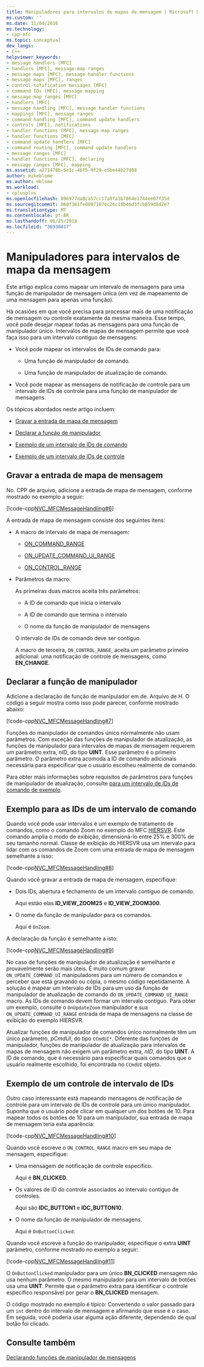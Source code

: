 ```yaml
---
title: Manipuladores para intervalos de mapas de mensagem | Microsoft Docs
ms.custom: ''
ms.date: 11/04/2016
ms.technology:
- cpp-mfc
ms.topic: conceptual
dev_langs:
- C++
helpviewer_keywords:
- message handlers [MFC]
- handlers [MFC], message-map ranges
- message maps [MFC], message handler functions
- message maps [MFC], ranges
- control-notification messages [MFC]
- command IDs [MFC], message mapping
- message-map ranges [MFC]
- handlers [MFC]
- message handling [MFC], message handler functions
- mappings [MFC], message ranges
- command handling [MFC], command update handlers
- controls [MFC], notifications
- handler functions [MFC], message-map ranges
- handler functions [MFC]
- command update handlers [MFC]
- command routing [MFC], command update handlers
- message ranges [MFC]
- handler functions [MFC], declaring
- message ranges [MFC], mapping
ms.assetid: a271478b-5e1c-46f5-9f29-e5be44b27d08
author: mikeblome
ms.author: mblome
ms.workload:
- cplusplus
ms.openlocfilehash: 896977da8ca57cc17a9fa3b7864e1744ee07f35d
ms.sourcegitcommit: 060f381fe0807107ec26c18b46d3fcb859d8d2e7
ms.translationtype: MT
ms.contentlocale: pt-BR
ms.lasthandoff: 06/25/2018
ms.locfileid: "36930817"
---
```

# <a name="handlers-for-message-map-ranges"></a>Manipuladores para intervalos de mapa da mensagem
Este artigo explica como mapear um intervalo de mensagens para uma função de manipulador de mensagem única (em vez de mapeamento de uma mensagem para apenas uma função).  
  
 Há ocasiões em que você precisa para processar mais de uma notificação de mensagem ou controle exatamente da mesma maneira. Esse tempo, você pode desejar mapear todas as mensagens para uma função de manipulador único. Intervalos de mapas de mensagem permite que você faça isso para um intervalo contíguo de mensagens:  
  
-   Você pode mapear os intervalos de IDs de comando para:  
  
    -   Uma função de manipulador de comando.  
  
    -   Uma função de manipulador de atualização de comando.  
  
-   Você pode mapear as mensagens de notificação de controle para um intervalo de IDs de controle para uma função de manipulador de mensagens.  
  
 Os tópicos abordados neste artigo incluem:  
  
-   [Gravar a entrada de mapa de mensagem](#_core_writing_the_message.2d.map_entry)  
  
-   [Declarar a função de manipulador](#_core_declaring_the_handler_function)  
  
-   [Exemplo de um intervalo de IDs de comando](#_core_example_for_a_range_of_command_ids)  
  
-   [Exemplo de um intervalo de IDs de controle](#_core_example_for_a_range_of_control_ids)  
  
##  <a name="_core_writing_the_message.2d.map_entry"></a> Gravar a entrada de mapa de mensagem  
 No. CPP de arquivo, adicione a entrada de mapa de mensagem, conforme mostrado no exemplo a seguir:  
  
 [!code-cpp[NVC_MFCMessageHandling#6](../mfc/codesnippet/cpp/handlers-for-message-map-ranges_1.cpp)]  
  
 A entrada de mapa de mensagem consiste dos seguintes itens:  
  
-   A macro de intervalo de mapa de mensagem:  
  
    -   [ON_COMMAND_RANGE](reference/message-map-macros-mfc.md#on_command_range)  
  
    -   [ON_UPDATE_COMMAND_UI_RANGE](reference/message-map-macros-mfc.md#on_update_command_ui_range)  
  
    -   [ON_CONTROL_RANGE](reference/message-map-macros-mfc.md#on_control_range)  
  
-   Parâmetros da macro:  
  
     As primeiras duas macros aceita três parâmetros:  
  
    -   A ID de comando que inicia o intervalo  
  
    -   A ID de comando que termina o intervalo  
  
    -   O nome da função de manipulador de mensagens  
  
     O intervalo de IDs de comando deve ser contíguo.  
  
     A macro de terceira, `ON_CONTROL_RANGE`, aceita um parâmetro primeiro adicional: uma notificação de controle de mensagens, como **EN_CHANGE**.  
  
##  <a name="_core_declaring_the_handler_function"></a> Declarar a função de manipulador  
 Adicione a declaração de função de manipulador em de. Arquivo de H. O código a seguir mostra como isso pode parecer, conforme mostrado abaixo:  
  
 [!code-cpp[NVC_MFCMessageHandling#7](../mfc/codesnippet/cpp/handlers-for-message-map-ranges_2.h)]  
  
 Funções do manipulador de comandos único normalmente não usam parâmetros. Com exceção das funções de manipulador de atualização, as funções de manipulador para intervalos de mapas de mensagem requerem um parâmetro extra, *nID*, do tipo **UINT**. Esse parâmetro é o primeiro parâmetro. O parâmetro extra acomoda a ID de comando adicionais necessária para especificar que o usuário escolheu realmente de comando.  
  
 Para obter mais informações sobre requisitos de parâmetros para funções de manipulador de atualização, consulte [para um intervalo de IDs de comando de exemplo](#_core_example_for_a_range_of_command_ids).  
  
##  <a name="_core_example_for_a_range_of_command_ids"></a> Exemplo para as IDs de um intervalo de comando  
 Quando você pode usar intervalos é um exemplo de tratamento de comandos, como o comando Zoom no exemplo do MFC [HIERSVR](../visual-cpp-samples.md). Este comando amplia o modo de exibição, dimensioná-lo entre 25% e 300% de seu tamanho normal. Classe de exibição do HIERSVR usa um intervalo para lidar com os comandos de Zoom com uma entrada de mapa de mensagem semelhante a isso:  
  
 [!code-cpp[NVC_MFCMessageHandling#8](../mfc/codesnippet/cpp/handlers-for-message-map-ranges_3.cpp)]  
  
 Quando você gravar a entrada de mapa de mensagem, especifique:  
  
-   Dois IDs, abertura e fechamento de um intervalo contíguo de comando.  
  
     Aqui estão elas **ID_VIEW_ZOOM25** e **ID_VIEW_ZOOM300**.  
  
-   O nome da função de manipulador para os comandos.  
  
     Aqui é `OnZoom`.  
  
 A declaração da função é semelhante a isto:  
  
 [!code-cpp[NVC_MFCMessageHandling#9](../mfc/codesnippet/cpp/handlers-for-message-map-ranges_4.h)]  
  
 No caso de funções de manipulador de atualização é semelhante e provavelmente serão mais úteis. É muito comum gravar `ON_UPDATE_COMMAND_UI` manipuladores para um número de comandos e perceber que está gravando ou cópia, o mesmo código repetidamente. A solução é mapear um intervalo de IDs para um uso da função de manipulador de atualização de comando do `ON_UPDATE_COMMAND_UI_RANGE` macro. As IDs de comando devem formar um intervalo contíguo. Para obter um exemplo, consulte o `OnUpdateZoom` manipulador e sua `ON_UPDATE_COMMAND_UI_RANGE` entrada de mapa de mensagens na classe de exibição do exemplo HIERSVR.  
  
 Atualizar funções de manipulador de comandos único normalmente têm um único parâmetro, *pCmdUI*, do tipo `CCmdUI*`. Diferente das funções de manipulador, funções de manipulador de atualização para intervalos de mapas de mensagem não exigem um parâmetro extra, *nID*, do tipo **UINT**. A ID de comando, que é necessário para especificar quais comandos que o usuário realmente escolhido, foi encontrada no `CCmdUI` objeto.  
  
##  <a name="_core_example_for_a_range_of_control_ids"></a> Exemplo de um controle de intervalo de IDs  
 Outro caso interessante está mapeando mensagens de notificação de controle para um intervalo de IDs de controle para um único manipulador. Suponha que o usuário pode clicar em qualquer um dos botões de 10. Para mapear todos os botões de 10 para um manipulador, sua entrada de mapa de mensagem teria esta aparência:  
  
 [!code-cpp[NVC_MFCMessageHandling#10](../mfc/codesnippet/cpp/handlers-for-message-map-ranges_5.cpp)]  
  
 Quando você escreve o `ON_CONTROL_RANGE` macro em seu mapa de mensagem, especifique:  
  
-   Uma mensagem de notificação de controle específico.  
  
     Aqui é **BN_CLICKED**.  
  
-   Os valores de ID do controle associados ao intervalo contíguo de controles.  
  
     Aqui são **IDC_BUTTON1** e **IDC_BUTTON10**.  
  
-   O nome da função de manipulador de mensagens.  
  
     Aqui é `OnButtonClicked`.  
  
 Quando você escreve a função do manipulador, especifique o extra **UINT** parâmetro, conforme mostrado no exemplo a seguir:  
  
 [!code-cpp[NVC_MFCMessageHandling#11](../mfc/codesnippet/cpp/handlers-for-message-map-ranges_6.cpp)]  
  
 O `OnButtonClicked` manipulador para um único **BN_CLICKED** mensagem não usa nenhum parâmetro. O mesmo manipulador para um intervalo de botões usa uma **UINT**. Permite que o parâmetro extra para identificar o controle específico responsável por gerar o **BN_CLICKED** mensagem.  
  
 O código mostrado no exemplo é típico: Convertendo o valor passado para um `int` dentro do intervalo de mensagem e afirmando que esse é o caso. Em seguida, você poderia usar alguma ação diferente, dependendo de qual botão foi clicado.  
  
## <a name="see-also"></a>Consulte também  
 [Declarando funções de manipulador de mensagens](../mfc/declaring-message-handler-functions.md)
